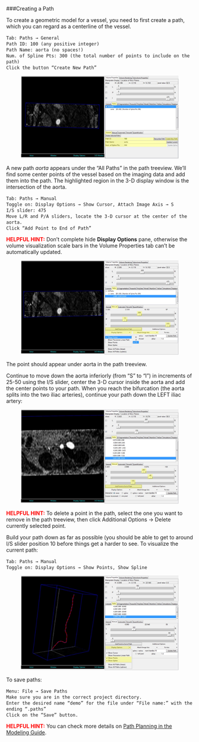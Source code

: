 ###Creating a Path

To create a geometric model for a vessel, you need to first create a path, which you can regard as a centerline of the vessel. 

	Tab: Paths → General
	Path ID: 100 (any positive integer)
	Path Name: aorta (no spaces!)
	Num. of Spline Pts: 300 (the total number of points to include on the path)
	Click the button “Create New Path”

<figure>
  <img class="svImg svImgXl" src="documentation/userguide/imgs/modeling/path1.jpg"> 
  <figcaption class="svCaption" ></figcaption>
</figure>

A new path *aorta* appears under the “All Paths” in the path treeview. We’ll find some center points of the vessel based on the imaging data and add them into the path. The highlighted region in the 3-D display window is the intersection of the aorta.

	Tab: Paths → Manual
	Toggle on: Display Options → Show Cursor, Attach Image Axis → S
	I/S slider: 475
	Move L/R and P/A sliders, locate the 3-D cursor at the center of the aorta.
	Click “Add Point to End of Path”

<font color="red">**HELPFUL HINT:** </font>  Don’t complete hide **Display Options** pane, otherwise the volume visualization scale bars in the Volume Properties tab can’t be automatically updated.  

<figure>
  <img class="svImg svImgXl"  src="documentation/userguide/imgs/modeling/path2.jpg"> 
  <figcaption class="svCaption" ></figcaption>
</figure>

The point should appear under aorta in the path treeview.

Continue to move down the aorta inferiorly (from “S” to “I”) in increments of 25-50 using the I/S slider, center the 3-D cursor inside the aorta and add the center points to your path. When you reach the bifurcation (the aorta splits into the two iliac arteries), continue your path down the LEFT iliac artery:

<figure>
  <img class="svImg svImgXl"  src="documentation/userguide/imgs/modeling/path3.jpg"> 
  <figcaption class="svCaption" ></figcaption>
</figure>

<font color="red">**HELPFUL HINT:** </font>  To delete a point in the path, select the one you want to remove in the path treeview, then click Additional Options → Delete currently selected point. 

Build your path down as far as possible (you should be able to get to around I/S slider position 10 before things get a harder to see. To visualize the current path:

	Tab: Paths → Manual
	Toggle on: Display Options → Show Points, Show Spline

<figure>
  <img class="svImg svImgXl"  src="documentation/userguide/imgs/modeling/path4.jpg"> 
  <figcaption class="svCaption" ></figcaption>
</figure>

To save paths:

	Menu: File → Save Paths
	Make sure you are in the correct project directory.
	Enter the desired name “demo” for the file under “File name:” with the ending “.paths”
	Click on the “Save” button.  

<font color="red">**HELPFUL HINT:** </font>   You can check more details on [Path Planning in the Modeling Guide](docsModelGuide.html#modelingPathPlanning).  
